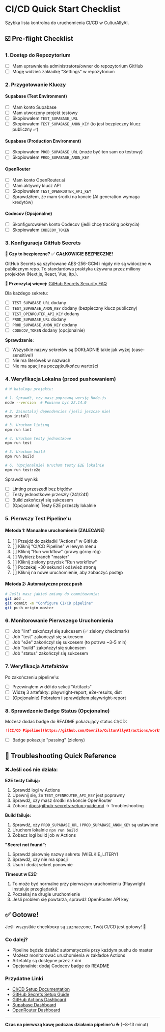 # CI/CD Quick Start Checklist

Szybka lista kontrolna do uruchomienia CI/CD w CulturAllyAI.

## ☑️ Pre-flight Checklist

### 1. Dostęp do Repozytorium
- [ ] Mam uprawnienia administratora/owner do repozytorium GitHub
- [ ] Mogę widzieć zakładkę "Settings" w repozytorium

### 2. Przygotowanie Kluczy

#### Supabase (Test Environment)
- [ ] Mam konto Supabase
- [ ] Mam utworzony projekt testowy
- [ ] Skopiowałem `TEST_SUPABASE_URL`
- [ ] Skopiowałem `TEST_SUPABASE_ANON_KEY` (to jest bezpieczny klucz publiczny ✅)

#### Supabase (Production Environment)
- [ ] Skopiowałem `PROD_SUPABASE_URL` (może być ten sam co testowy)
- [ ] Skopiowałem `PROD_SUPABASE_ANON_KEY`

#### OpenRouter
- [ ] Mam konto OpenRouter.ai
- [ ] Mam aktywny klucz API
- [ ] Skopiowałem `TEST_OPENROUTER_API_KEY`
- [ ] Sprawdziłem, że mam środki na koncie (AI generation wymaga kredytów)

#### Codecov (Opcjonalne)
- [ ] Skonfigurowałem konto Codecov (jeśli chcę tracking pokrycia)
- [ ] Skopiowałem `CODECOV_TOKEN`

### 3. Konfiguracja GitHub Secrets

**🔐 Czy to bezpieczne?** ✅ **CAŁKOWICIE BEZPIECZNE!**

GitHub Secrets są szyfrowane AES-256-GCM i nigdy nie są widoczne w publicznym repo. To standardowa praktyka używana przez miliony projektów (Next.js, React, Vue, itp.).

**📖 Przeczytaj więcej:** [GitHub Secrets Security FAQ](./github-secrets-security.md)

Dla każdego sekretu:
- [ ] `TEST_SUPABASE_URL` dodany
- [ ] `TEST_SUPABASE_ANON_KEY` dodany (bezpieczny klucz publiczny)
- [ ] `TEST_OPENROUTER_API_KEY` dodany
- [ ] `PROD_SUPABASE_URL` dodany
- [ ] `PROD_SUPABASE_ANON_KEY` dodany
- [ ] `CODECOV_TOKEN` dodany (opcjonalnie)

**Sprawdzenie:**
- [ ] Wszystkie nazwy sekretów są DOKŁADNIE takie jak wyżej (case-sensitive!)
- [ ] Nie ma literówek w nazwach
- [ ] Nie ma spacji na początku/końcu wartości

### 4. Weryfikacja Lokalna (przed pushowaniem)

```bash
# W katalogu projektu:

# 1. Sprawdź, czy masz poprawną wersję Node.js
node --version  # Powinno być 22.14.0

# 2. Zainstaluj dependencies (jeśli jeszcze nie)
npm install

# 3. Uruchom linting
npm run lint

# 4. Uruchom testy jednostkowe
npm run test

# 5. Uruchom build
npm run build

# 6. (Opcjonalnie) Uruchom testy E2E lokalnie
npm run test:e2e
```

Sprawdź wyniki:
- [ ] Linting przeszedł bez błędów
- [ ] Testy jednostkowe przeszły (241/241)
- [ ] Build zakończył się sukcesem
- [ ] (Opcjonalnie) Testy E2E przeszły lokalnie

### 5. Pierwszy Test Pipeline'u

#### Metoda 1: Manualne uruchomienie (ZALECANE)

1. [ ] Przejdź do zakładki "Actions" w GitHub
2. [ ] Kliknij "CI/CD Pipeline" w lewym menu
3. [ ] Kliknij "Run workflow" (prawy górny róg)
4. [ ] Wybierz branch "master"
5. [ ] Kliknij zielony przycisk "Run workflow"
6. [ ] Poczekaj ~30 sekund i odśwież stronę
7. [ ] Kliknij na nowe uruchomienie, aby zobaczyć postęp

#### Metoda 2: Automatyczne przez push

```bash
# Jeśli masz jakieś zmiany do commitowania:
git add .
git commit -m "Configure CI/CD pipeline"
git push origin master
```

### 6. Monitorowanie Pierwszego Uruchomienia

- [ ] Job "lint" zakończył się sukcesem (✅ zielony checkmark)
- [ ] Job "test" zakończył się sukcesem
- [ ] Job "e2e" zakończył się sukcesem (to potrwa ~3-5 min)
- [ ] Job "build" zakończył się sukcesem
- [ ] Job "status" zakończył się sukcesem

### 7. Weryfikacja Artefaktów

Po zakończeniu pipeline'u:
- [ ] Przewinąłem w dół do sekcji "Artifacts"
- [ ] Widzę 3 artefakty: playwright-report, e2e-results, dist
- [ ] (Opcjonalnie) Pobrałem i sprawdziłem playwright-report

### 8. Sprawdzenie Badge Status (Opcjonalne)

Możesz dodać badge do README pokazujący status CI/CD:

```markdown
![CI/CD Pipeline](https://github.com/Devrilo/CulturAllyAI/actions/workflows/ci.yml/badge.svg)
```

- [ ] Badge pokazuje "passing" (zielony)

## 🚨 Troubleshooting Quick Reference

### ❌ Jeśli coś nie działa:

**E2E testy failują:**
1. Sprawdź logi w Actions
2. Upewnij się, że `TEST_OPENROUTER_API_KEY` jest poprawny
3. Sprawdź, czy masz środki na koncie OpenRouter
4. Zobacz [docs/github-secrets-setup-guide.md](./github-secrets-setup-guide.md) → Troubleshooting

**Build failuje:**
1. Sprawdź, czy `PROD_SUPABASE_URL` i `PROD_SUPABASE_ANON_KEY` są ustawione
2. Uruchom lokalnie `npm run build`
3. Zobacz logi build job w Actions

**"Secret not found":**
1. Sprawdź pisownię nazwy sekretu (WIELKIE_LITERY)
2. Sprawdź, czy nie ma spacji
3. Usuń i dodaj sekret ponownie

**Timeout w E2E:**
1. To może być normalne przy pierwszym uruchomieniu (Playwright instaluje przeglądarki)
2. Poczekaj na drugie uruchomienie
3. Jeśli problem się powtarza, sprawdź OpenRouter API key

## ✅ Gotowe!

Jeśli wszystkie checkboxy są zaznaczone, Twój CI/CD jest gotowy! 🎉

### Co dalej?

- Pipeline będzie działać automatycznie przy każdym pushu do master
- Możesz monitorować uruchomienia w zakładce Actions
- Artefakty są dostępne przez 7 dni
- Opcjonalnie: dodaj Codecov badge do README

### Przydatne Linki

- [CI/CD Setup Documentation](./ci-cd-setup.md)
- [GitHub Secrets Setup Guide](./github-secrets-setup-guide.md)
- [GitHub Actions Dashboard](https://github.com/Devrilo/CulturAllyAI/actions)
- [Supabase Dashboard](https://app.supabase.com/)
- [OpenRouter Dashboard](https://openrouter.ai/)

---

**Czas na pierwszą kawę podczas działania pipeline'u ☕** (~8-13 minut)
